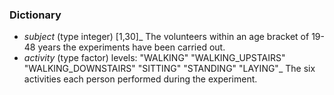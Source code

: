 ### Dictionary
* _subject_ (type integer) [1,30]_
The volunteers within an age bracket of 19-48 years the experiments have been carried out.
* _activity_ (type factor) levels: "WALKING" "WALKING_UPSTAIRS" "WALKING_DOWNSTAIRS" "SITTING" "STANDING" "LAYING"_
The six activities each person performed during the experiment.
